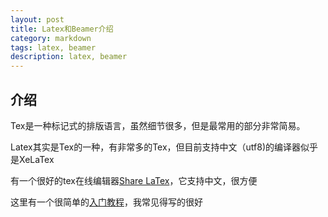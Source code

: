 ```yaml
---
layout: post
title: Latex和Beamer介绍
category: markdown
tags: latex, beamer
description: latex, beamer
---
```


## 介绍
Tex是一种标记式的排版语言，虽然细节很多，但是最常用的部分非常简易。

Latex其实是Tex的一种，有非常多的Tex，但目前支持中文（utf8)的编译器似乎是XeLaTex

有一个很好的tex在线编辑器[Share LaTex](https://cn.sharelatex.com)，它支持中文，很方便

这里有一个很简单的[入门教程](http://liam0205.me/2014/09/08/latex-introduction/)，我常见得写的很好